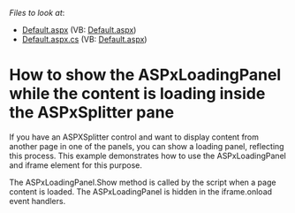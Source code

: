 <!-- default file list -->
*Files to look at*:

* [Default.aspx](./CS/WebSite/Default.aspx) (VB: [Default.aspx](./VB/WebSite/Default.aspx))
* [Default.aspx.cs](./CS/WebSite/Default.aspx.cs) (VB: [Default.aspx](./VB/WebSite/Default.aspx))
<!-- default file list end -->
# How to show the ASPxLoadingPanel while the content is loading inside the ASPxSplitter pane


<p>If you have an ASPXSplitter control and want to display content from another page in one of the panels, you can show a loading panel, reflecting this process. This example demonstrates how to use the ASPxLoadingPanel and iframe element for this purpose.</p><p>The ASPxLoadingPanel.Show method is called by the script  when a page content is loaded. The ASPxLoadingPanel is hidden in the iframe.onload event handlers.</p>

<br/>


